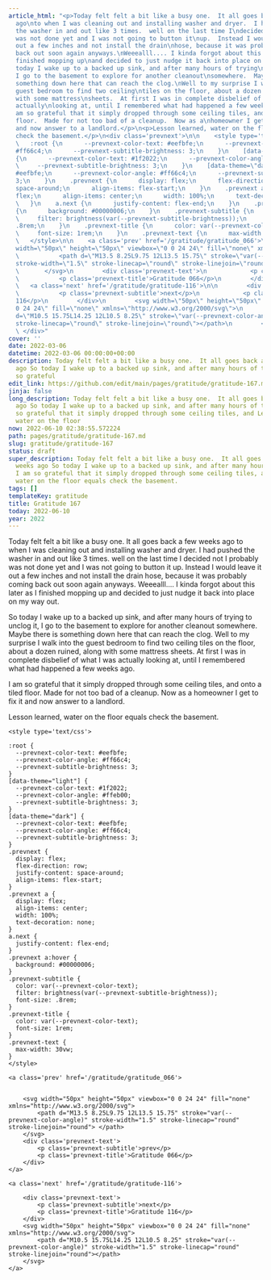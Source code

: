 ```yaml
---
article_html: "<p>Today felt felt a bit like a busy one.  It all goes back a few weeks
  ago\nto when I was cleaning out and installing washer and dryer.  I had\npushed
  the washer in and out like 3 times.  well on the last time I\ndecided not I probably
  was not done yet and I was not going to button it\nup.  Instead I would leave it
  out a few inches and not install the drain\nhose, because it was probably coming
  back out soon again anyways.\nWeeealll.... I kinda forgot about this later as I
  finished mopping up\nand decided to just nudge it back into place on my way out.</p>\n<p>So
  today I wake up to a backed up sink, and after many hours of trying\nto unclog it,
  I go to the basement to explore for another cleanout\nsomewhere.  Maybe there is
  something down here that can reach the clog.\nWell to my surprise I walk into the
  guest bedroom to find two ceiling\ntiles on the floor, about a dozen ruined, along
  with some mattress\nsheets.  At first I was in complete disbelief of what I was
  actually\nlooking at, until I remembered what had happened a few weeks ago.</p>\n<p>I
  am so grateful that it simply dropped through some ceiling tiles, and\nonto a tiled
  floor.  Made for not too bad of a cleanup.  Now as a\nhomeowner I get to fix it
  and now answer to a landlord.</p>\n<p>Lesson learned, water on the floor equals
  check the basement.</p>\n<div class='prevnext'>\n\n    <style type='text/css'>\n\n
  \   :root {\n      --prevnext-color-text: #eefbfe;\n      --prevnext-color-angle:
  #ff66c4;\n      --prevnext-subtitle-brightness: 3;\n    }\n    [data-theme=\"light\"]
  {\n      --prevnext-color-text: #1f2022;\n      --prevnext-color-angle: #ffeb00;\n
  \     --prevnext-subtitle-brightness: 3;\n    }\n    [data-theme=\"dark\"] {\n      --prevnext-color-text:
  #eefbfe;\n      --prevnext-color-angle: #ff66c4;\n      --prevnext-subtitle-brightness:
  3;\n    }\n    .prevnext {\n      display: flex;\n      flex-direction: row;\n      justify-content:
  space-around;\n      align-items: flex-start;\n    }\n    .prevnext a {\n      display:
  flex;\n      align-items: center;\n      width: 100%;\n      text-decoration: none;\n
  \   }\n    a.next {\n      justify-content: flex-end;\n    }\n    .prevnext a:hover
  {\n      background: #00000006;\n    }\n    .prevnext-subtitle {\n      color: var(--prevnext-color-text);\n
  \     filter: brightness(var(--prevnext-subtitle-brightness));\n      font-size:
  .8rem;\n    }\n    .prevnext-title {\n      color: var(--prevnext-color-text);\n
  \     font-size: 1rem;\n    }\n    .prevnext-text {\n      max-width: 30vw;\n    }\n
  \   </style>\n\n    <a class='prev' href='/gratitude/gratitude_066'>\n\n\n        <svg
  width=\"50px\" height=\"50px\" viewbox=\"0 0 24 24\" fill=\"none\" xmlns=\"http://www.w3.org/2000/svg\">\n
  \           <path d=\"M13.5 8.25L9.75 12L13.5 15.75\" stroke=\"var(--prevnext-color-angle)\"
  stroke-width=\"1.5\" stroke-linecap=\"round\" stroke-linejoin=\"round\"> </path>\n
  \       </svg>\n        <div class='prevnext-text'>\n            <p class='prevnext-subtitle'>prev</p>\n
  \           <p class='prevnext-title'>Gratitude 066</p>\n        </div>\n    </a>\n\n
  \   <a class='next' href='/gratitude/gratitude-116'>\n\n        <div class='prevnext-text'>\n
  \           <p class='prevnext-subtitle'>next</p>\n            <p class='prevnext-title'>Gratitude
  116</p>\n        </div>\n        <svg width=\"50px\" height=\"50px\" viewbox=\"0
  0 24 24\" fill=\"none\" xmlns=\"http://www.w3.org/2000/svg\">\n            <path
  d=\"M10.5 15.75L14.25 12L10.5 8.25\" stroke=\"var(--prevnext-color-angle)\" stroke-width=\"1.5\"
  stroke-linecap=\"round\" stroke-linejoin=\"round\"></path>\n        </svg>\n    </a>\n
  \ </div>"
cover: ''
date: 2022-03-06
datetime: 2022-03-06 00:00:00+00:00
description: Today felt felt a bit like a busy one.  It all goes back a few weeks
  ago So today I wake up to a backed up sink, and after many hours of trying I am
  so grateful
edit_link: https://github.com/edit/main/pages/gratitude/gratitude-167.md
jinja: false
long_description: Today felt felt a bit like a busy one.  It all goes back a few weeks
  ago So today I wake up to a backed up sink, and after many hours of trying I am
  so grateful that it simply dropped through some ceiling tiles, and Lesson learned,
  water on the floor
now: 2022-06-10 02:38:55.572224
path: pages/gratitude/gratitude-167.md
slug: gratitude/gratitude-167
status: draft
super_description: Today felt felt a bit like a busy one.  It all goes back a few
  weeks ago So today I wake up to a backed up sink, and after many hours of trying
  I am so grateful that it simply dropped through some ceiling tiles, and Lesson learned,
  water on the floor equals check the basement.
tags: []
templateKey: gratitude
title: Gratitude 167
today: 2022-06-10
year: 2022
---
```


Today felt felt a bit like a busy one.  It all goes back a few weeks ago
to when I was cleaning out and installing washer and dryer.  I had
pushed the washer in and out like 3 times.  well on the last time I
decided not I probably was not done yet and I was not going to button it
up.  Instead I would leave it out a few inches and not install the drain
hose, because it was probably coming back out soon again anyways.
Weeealll.... I kinda forgot about this later as I finished mopping up
and decided to just nudge it back into place on my way out.


So today I wake up to a backed up sink, and after many hours of trying
to unclog it, I go to the basement to explore for another cleanout
somewhere.  Maybe there is something down here that can reach the clog.
Well to my surprise I walk into the guest bedroom to find two ceiling
tiles on the floor, about a dozen ruined, along with some mattress
sheets.  At first I was in complete disbelief of what I was actually
looking at, until I remembered what had happened a few weeks ago.

I am so grateful that it simply dropped through some ceiling tiles, and
onto a tiled floor.  Made for not too bad of a cleanup.  Now as a
homeowner I get to fix it and now answer to a landlord.

Lesson learned, water on the floor equals check the basement.
<div class='prevnext'>

    <style type='text/css'>

    :root {
      --prevnext-color-text: #eefbfe;
      --prevnext-color-angle: #ff66c4;
      --prevnext-subtitle-brightness: 3;
    }
    [data-theme="light"] {
      --prevnext-color-text: #1f2022;
      --prevnext-color-angle: #ffeb00;
      --prevnext-subtitle-brightness: 3;
    }
    [data-theme="dark"] {
      --prevnext-color-text: #eefbfe;
      --prevnext-color-angle: #ff66c4;
      --prevnext-subtitle-brightness: 3;
    }
    .prevnext {
      display: flex;
      flex-direction: row;
      justify-content: space-around;
      align-items: flex-start;
    }
    .prevnext a {
      display: flex;
      align-items: center;
      width: 100%;
      text-decoration: none;
    }
    a.next {
      justify-content: flex-end;
    }
    .prevnext a:hover {
      background: #00000006;
    }
    .prevnext-subtitle {
      color: var(--prevnext-color-text);
      filter: brightness(var(--prevnext-subtitle-brightness));
      font-size: .8rem;
    }
    .prevnext-title {
      color: var(--prevnext-color-text);
      font-size: 1rem;
    }
    .prevnext-text {
      max-width: 30vw;
    }
    </style>
    
    <a class='prev' href='/gratitude/gratitude_066'>
    

        <svg width="50px" height="50px" viewbox="0 0 24 24" fill="none" xmlns="http://www.w3.org/2000/svg">
            <path d="M13.5 8.25L9.75 12L13.5 15.75" stroke="var(--prevnext-color-angle)" stroke-width="1.5" stroke-linecap="round" stroke-linejoin="round"> </path>
        </svg>
        <div class='prevnext-text'>
            <p class='prevnext-subtitle'>prev</p>
            <p class='prevnext-title'>Gratitude 066</p>
        </div>
    </a>
    
    <a class='next' href='/gratitude/gratitude-116'>
    
        <div class='prevnext-text'>
            <p class='prevnext-subtitle'>next</p>
            <p class='prevnext-title'>Gratitude 116</p>
        </div>
        <svg width="50px" height="50px" viewbox="0 0 24 24" fill="none" xmlns="http://www.w3.org/2000/svg">
            <path d="M10.5 15.75L14.25 12L10.5 8.25" stroke="var(--prevnext-color-angle)" stroke-width="1.5" stroke-linecap="round" stroke-linejoin="round"></path>
        </svg>
    </a>
  </div>